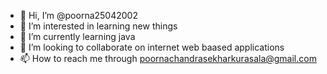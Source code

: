 - 👋 Hi, I’m @poorna25042002
- 👀 I’m interested in learning new things
- 🌱 I’m currently learning java
- 💞️ I’m looking to collaborate on internet web baased applications
- 📫 How to reach me through poornachandrasekharkurasala@gmail.com

<!---
poorna25042002/poorna25042002 is a ✨ special ✨ repository because its `README.md` (this file) appears on your GitHub profile.
You can click the Preview link to take a look at your changes.
--->
